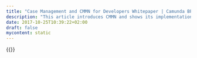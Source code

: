 ```yaml
---
title: "Case Management and CMMN for Developers Whitepaper | Camunda BPM"
description: "This article introduces CMMN and shows its implementation using the Camunda open source BPM system as an example. Click here to learn more."
date: 2017-10-25T10:39:22+02:00
draft: false
mycontent: static
---
```

{{<whitepapers-single
title="Case Management and CMMN for Developers"
teaser="<p>Adding flexibility to BPMN (Business Process Model and Notation) processes is sometimes difficult. Therefore, the Object Management Group has created its own standard CMMN 1.0 (Case Management Model and Notation), which – just like BPMN – is executable in workflow engines.</p><p>This article introduces CMMN and shows its implementation using the Camunda open source BPM system as an example. Acceptance (or rejection) of private health insurance shall serve as a specific example.</p><p>The complete source code, including the associated BPMN and CMMN models is available on GitHub and can be executed or tried directly in Camunda‘s open source BPM platform.</p>"
mcautomationid="b98a92a646"
mcemailid="2a715d5e21"
hsformid="f6dfc0b3-b119-46d6-b537-d7529652648e"
pdf="//assets.ctfassets.net/vpidbgnakfvf/3ILtvcjNxeIWUeSW8SQWoK/72559f3a49194382b833ec7ce889d060/CMMN_Developers.pdf"
thumbnail="//images.ctfassets.net/vpidbgnakfvf/WPTP9iqJ0qiAOCyq6OS6a/2a3c1a622499ed4dea594b24f7bea1d1/cmmn_en.jpg">}}